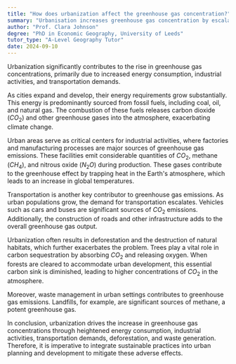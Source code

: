 ```yaml
---
title: "How does urbanization affect the greenhouse gas concentration?"
summary: "Urbanisation increases greenhouse gas concentration by escalating energy consumption, industrial activities, and transportation demands."
author: "Prof. Clara Johnson"
degree: "PhD in Economic Geography, University of Leeds"
tutor_type: "A-Level Geography Tutor"
date: 2024-09-10
---
```


Urbanization significantly contributes to the rise in greenhouse gas concentrations, primarily due to increased energy consumption, industrial activities, and transportation demands.

As cities expand and develop, their energy requirements grow substantially. This energy is predominantly sourced from fossil fuels, including coal, oil, and natural gas. The combustion of these fuels releases carbon dioxide ($CO_2$) and other greenhouse gases into the atmosphere, exacerbating climate change.

Urban areas serve as critical centers for industrial activities, where factories and manufacturing processes are major sources of greenhouse gas emissions. These facilities emit considerable quantities of $CO_2$, methane ($CH_4$), and nitrous oxide ($N_2O$) during production. These gases contribute to the greenhouse effect by trapping heat in the Earth's atmosphere, which leads to an increase in global temperatures.

Transportation is another key contributor to greenhouse gas emissions. As urban populations grow, the demand for transportation escalates. Vehicles such as cars and buses are significant sources of $CO_2$ emissions. Additionally, the construction of roads and other infrastructure adds to the overall greenhouse gas output.

Urbanization often results in deforestation and the destruction of natural habitats, which further exacerbates the problem. Trees play a vital role in carbon sequestration by absorbing $CO_2$ and releasing oxygen. When forests are cleared to accommodate urban development, this essential carbon sink is diminished, leading to higher concentrations of $CO_2$ in the atmosphere.

Moreover, waste management in urban settings contributes to greenhouse gas emissions. Landfills, for example, are significant sources of methane, a potent greenhouse gas.

In conclusion, urbanization drives the increase in greenhouse gas concentrations through heightened energy consumption, industrial activities, transportation demands, deforestation, and waste generation. Therefore, it is imperative to integrate sustainable practices into urban planning and development to mitigate these adverse effects.
    
